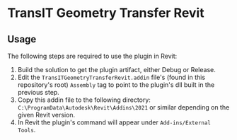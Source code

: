 # TransIT Geometry Transfer Revit

## Usage

The following steps are required to use the plugin in Revit:
 1. Build the solution to get the plugin artifact, either Debug or Release.
 2. Edit the `TransITGeometryTransferRevit.addin` file's (found in this repository's root) `Assembly` tag to point to
    the plugin's dll built in the previous step.
 3. Copy this addin file to the following directory: `C:\ProgramData\Autodesk\Revit\Addins\2021` or similar depending on
    the given Revit version.
 4. In Revit the plugin's command will appear under `Add-ins/External Tools`.
